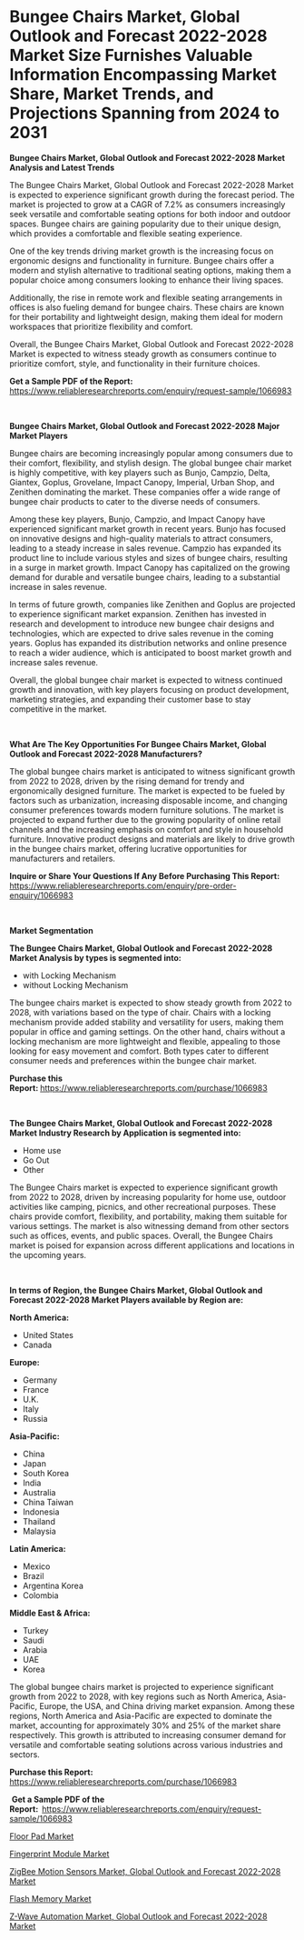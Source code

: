 <p><h1>Bungee Chairs Market, Global Outlook and Forecast 2022-2028 Market Size Furnishes Valuable Information Encompassing Market Share, Market Trends, and Projections Spanning from 2024 to 2031</h1></p><p><strong>Bungee Chairs Market, Global Outlook and Forecast 2022-2028 Market Analysis and Latest Trends</strong></p>
<p><p>The Bungee Chairs Market, Global Outlook and Forecast 2022-2028 Market is expected to experience significant growth during the forecast period. The market is projected to grow at a CAGR of 7.2% as consumers increasingly seek versatile and comfortable seating options for both indoor and outdoor spaces. Bungee chairs are gaining popularity due to their unique design, which provides a comfortable and flexible seating experience.</p><p>One of the key trends driving market growth is the increasing focus on ergonomic designs and functionality in furniture. Bungee chairs offer a modern and stylish alternative to traditional seating options, making them a popular choice among consumers looking to enhance their living spaces.</p><p>Additionally, the rise in remote work and flexible seating arrangements in offices is also fueling demand for bungee chairs. These chairs are known for their portability and lightweight design, making them ideal for modern workspaces that prioritize flexibility and comfort.</p><p>Overall, the Bungee Chairs Market, Global Outlook and Forecast 2022-2028 Market is expected to witness steady growth as consumers continue to prioritize comfort, style, and functionality in their furniture choices.</p></p>
<p><strong>Get a Sample PDF of the Report:&nbsp;</strong> <a href="https://www.reliableresearchreports.com/enquiry/request-sample/1066983">https://www.reliableresearchreports.com/enquiry/request-sample/1066983</a></p>
<p>&nbsp;</p>
<p><strong>Bungee Chairs Market, Global Outlook and Forecast 2022-2028 Major Market Players</strong></p>
<p><p>Bungee chairs are becoming increasingly popular among consumers due to their comfort, flexibility, and stylish design. The global bungee chair market is highly competitive, with key players such as Bunjo, Campzio, Delta, Giantex, Goplus, Grovelane, Impact Canopy, Imperial, Urban Shop, and Zenithen dominating the market. These companies offer a wide range of bungee chair products to cater to the diverse needs of consumers.</p><p>Among these key players, Bunjo, Campzio, and Impact Canopy have experienced significant market growth in recent years. Bunjo has focused on innovative designs and high-quality materials to attract consumers, leading to a steady increase in sales revenue. Campzio has expanded its product line to include various styles and sizes of bungee chairs, resulting in a surge in market growth. Impact Canopy has capitalized on the growing demand for durable and versatile bungee chairs, leading to a substantial increase in sales revenue.</p><p>In terms of future growth, companies like Zenithen and Goplus are projected to experience significant market expansion. Zenithen has invested in research and development to introduce new bungee chair designs and technologies, which are expected to drive sales revenue in the coming years. Goplus has expanded its distribution networks and online presence to reach a wider audience, which is anticipated to boost market growth and increase sales revenue.</p><p>Overall, the global bungee chair market is expected to witness continued growth and innovation, with key players focusing on product development, marketing strategies, and expanding their customer base to stay competitive in the market.</p></p>
<p>&nbsp;</p>
<p><strong>What Are The Key Opportunities For Bungee Chairs Market, Global Outlook and Forecast 2022-2028 Manufacturers?</strong></p>
<p><p>The global bungee chairs market is anticipated to witness significant growth from 2022 to 2028, driven by the rising demand for trendy and ergonomically designed furniture. The market is expected to be fueled by factors such as urbanization, increasing disposable income, and changing consumer preferences towards modern furniture solutions. The market is projected to expand further due to the growing popularity of online retail channels and the increasing emphasis on comfort and style in household furniture. Innovative product designs and materials are likely to drive growth in the bungee chairs market, offering lucrative opportunities for manufacturers and retailers.</p></p>
<p><strong>Inquire or Share Your Questions If Any Before Purchasing This Report:</strong> <a href="https://www.reliableresearchreports.com/enquiry/pre-order-enquiry/1066983">https://www.reliableresearchreports.com/enquiry/pre-order-enquiry/1066983</a></p>
<p>&nbsp;</p>
<p><strong>Market Segmentation</strong></p>
<p><strong>The Bungee Chairs Market, Global Outlook and Forecast 2022-2028 Market Analysis by types is segmented into:</strong></p>
<p><ul><li>with Locking Mechanism</li><li>without Locking Mechanism</li></ul></p>
<p><p>The bungee chairs market is expected to show steady growth from 2022 to 2028, with variations based on the type of chair. Chairs with a locking mechanism provide added stability and versatility for users, making them popular in office and gaming settings. On the other hand, chairs without a locking mechanism are more lightweight and flexible, appealing to those looking for easy movement and comfort. Both types cater to different consumer needs and preferences within the bungee chair market.</p></p>
<p><strong>Purchase this Report:&nbsp;</strong><a href="https://www.reliableresearchreports.com/purchase/1066983">https://www.reliableresearchreports.com/purchase/1066983</a></p>
<p>&nbsp;</p>
<p><strong>The Bungee Chairs Market, Global Outlook and Forecast 2022-2028 Market Industry Research by Application is segmented into:</strong></p>
<p><ul><li>Home use</li><li>Go Out</li><li>Other</li></ul></p>
<p><p>The Bungee Chairs market is expected to experience significant growth from 2022 to 2028, driven by increasing popularity for home use, outdoor activities like camping, picnics, and other recreational purposes. These chairs provide comfort, flexibility, and portability, making them suitable for various settings. The market is also witnessing demand from other sectors such as offices, events, and public spaces. Overall, the Bungee Chairs market is poised for expansion across different applications and locations in the upcoming years.</p></p>
<p>&nbsp;</p>
<p><strong>In terms of Region, the Bungee Chairs Market, Global Outlook and Forecast 2022-2028 Market Players available by Region are:</strong></p>
<p>
    <p> <strong> North America: </strong>
        <ul>
            <li>United States</li>
            <li>Canada</li>
        </ul>
        </p> 
    <p> <strong> Europe: </strong>
        <ul>
            <li>Germany</li>
            <li>France</li>
            <li>U.K.</li>
            <li>Italy</li>
            <li>Russia</li>
        </ul>
        </p> 
    <p> <strong> Asia-Pacific: </strong>
        <ul>
            <li>China</li>
            <li>Japan</li>
            <li>South Korea</li>
            <li>India</li>
            <li>Australia</li>
            <li>China Taiwan</li>
            <li>Indonesia</li>
            <li>Thailand</li>
            <li>Malaysia</li>
        </ul>
        </p> 
    <p> <strong> Latin America: </strong>
        <ul>
            <li>Mexico</li>
            <li>Brazil</li>
            <li>Argentina Korea</li>
            <li>Colombia</li>
        </ul>
        </p> 
    <p> <strong> Middle East & Africa: </strong>
        <ul>
            <li>Turkey</li>
            <li>Saudi</li>
            <li>Arabia</li>
            <li>UAE</li>
            <li>Korea</li>
        </ul>
    </p>
    </p>
<p><p>The global bungee chairs market is projected to experience significant growth from 2022 to 2028, with key regions such as North America, Asia-Pacific, Europe, the USA, and China driving market expansion. Among these regions, North America and Asia-Pacific are expected to dominate the market, accounting for approximately 30% and 25% of the market share respectively. This growth is attributed to increasing consumer demand for versatile and comfortable seating solutions across various industries and sectors.</p></p>
<p><strong>Purchase this Report: </strong><a href="https://www.reliableresearchreports.com/purchase/1066983">https://www.reliableresearchreports.com/purchase/1066983</a></p>
<p>&nbsp;<strong>Get a Sample PDF of the Report:&nbsp;&nbsp;</strong><a href="https://www.reliableresearchreports.com/enquiry/request-sample/1066983">https://www.reliableresearchreports.com/enquiry/request-sample/1066983</a></p>
<p><strong></strong></p>
<p><p><a href="https://medium.com/@jenniferwhite656/floor-pad-market-trends-and-market-analysis-forecasted-for-period-2024-2031-0e13d6531103">Floor Pad Market</a></p><p><a href="https://medium.com/@timothywilliamson1992/fingerprint-module-market-share-evolution-and-market-growth-trends-2024-2031-50cecf536853">Fingerprint Module Market</a></p><p><a href="https://github.com/dringals/Market-Research-Report-List-2/blob/main/zigbee-motion-sensors-market-global-outlook-and-forecast-2022-2028-market.md">ZigBee Motion Sensors Market, Global Outlook and Forecast 2022-2028 Market</a></p><p><a href="https://medium.com/@timothywilliamson1992/flash-memory-market-report-reveals-the-latest-trends-and-growth-opportunities-of-this-market-2df21092a541">Flash Memory Market</a></p><p><a href="https://github.com/Paul14Anderson63/Market-Research-Report-List-2/blob/main/z-wave-automation-market-global-outlook-and-forecast-2022-2028-market.md">Z-Wave Automation Market, Global Outlook and Forecast 2022-2028 Market</a></p></p>